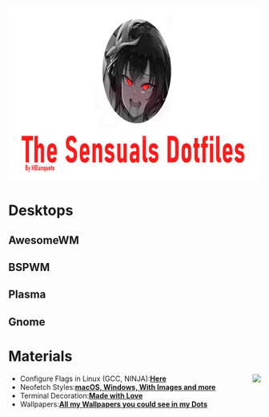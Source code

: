 <div align="center">
    <h3>
    	<img src="https://github.com/Hblanqueto/The-Sensuals-Dotfiles/blob/master/Images%20to%20the%20Repository/The%20Sensuals%20Dotfiles%20(1).png" align="center" height="350px">
    </h3>
 </div>


# Desktops
## AwesomeWM

## BSPWM

## Plasma

## Gnome



# Materials

<img src="https://raw.githubusercontent.com/manilarome/the-glorious-screenshots/master/extra-1.webp" align="right" height="400px">

- Configure Flags in Linux (GCC, NINJA):<a href="https://github.com/The-Sensual-Dotfiles/flags-config" target="_blank">**Here**</a>
- Neofetch Styles:<a href="https://github.com/The-Sensual-Dotfiles/Custom-Neofetch" target="_blank">**macOS, Windows, With Images and more**</a>
- Terminal Decoration:<a href="https://github.com/The-Sensual-Dotfiles/Decorations" target="_blank">**Made with Love**</a>
- Wallpapers:<a href="https://github.com/The-Sensual-Dotfiles/My-Wallpapers">**All my Wallpapers you could see in my Dots**</a> 

